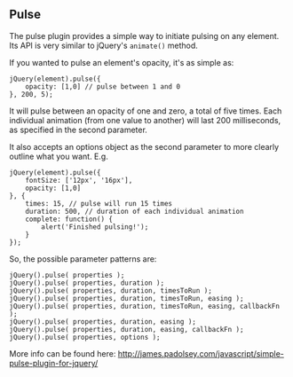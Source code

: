 Pulse
---

The pulse plugin provides a simple way to initiate pulsing on any element. Its API is very similar to jQuery's `animate()` method. 

If you wanted to pulse an element's opacity, it's as simple as:

    jQuery(element).pulse({
        opacity: [1,0] // pulse between 1 and 0
    }, 200, 5);

It will pulse between an opacity of one and zero, a total of five times. Each individual animation (from one value to another) will last 200 milliseconds, as specified in the second parameter.

It also accepts an options object as the second parameter to more clearly outline what you want. E.g.

    jQuery(element).pulse({
        fontSize: ['12px', '16px'],
        opacity: [1,0]
    }, {
        times: 15, // pulse will run 15 times
        duration: 500, // duration of each individual animation
        complete: function() {
            alert('Finished pulsing!');
        }
    });

So, the possible parameter patterns are:
    
    jQuery().pulse( properties );
    jQuery().pulse( properties, duration );
    jQuery().pulse( properties, duration, timesToRun );
    jQuery().pulse( properties, duration, timesToRun, easing );
    jQuery().pulse( properties, duration, timesToRun, easing, callbackFn );
    jQuery().pulse( properties, duration, easing );
    jQuery().pulse( properties, duration, easing, callbackFn );
    jQuery().pulse( properties, options );

More info can be found here: http://james.padolsey.com/javascript/simple-pulse-plugin-for-jquery/